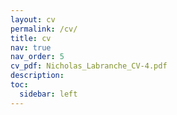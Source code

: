 ```yaml
---
layout: cv
permalink: /cv/
title: cv
nav: true
nav_order: 5
cv_pdf: Nicholas_Labranche_CV-4.pdf
description: 
toc:
  sidebar: left
---
```

